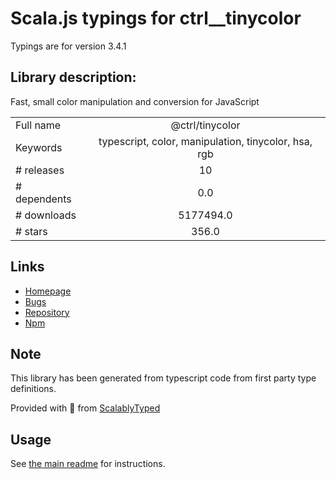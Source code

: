 
# Scala.js typings for ctrl__tinycolor

Typings are for version 3.4.1

## Library description:
Fast, small color manipulation and conversion for JavaScript

|                    |                 |
| ------------------ | :-------------: |
| Full name          | @ctrl/tinycolor |
| Keywords           | typescript, color, manipulation, tinycolor, hsa, rgb |
| # releases         | 10 |
| # dependents       | 0.0 |
| # downloads        | 5177494.0 |
| # stars            | 356.0 |

## Links
- [Homepage](https://tinycolor.vercel.app)
- [Bugs](https://github.com/scttcper/tinycolor/issues)
- [Repository](https://github.com/scttcper/tinycolor)
- [Npm](https://www.npmjs.com/package/%40ctrl%2Ftinycolor)
    


## Note
This library has been generated from typescript code from first party type definitions.

Provided with :purple_heart: from [ScalablyTyped](https://github.com/oyvindberg/ScalablyTyped)

## Usage
See [the main readme](../../readme.md) for instructions.


